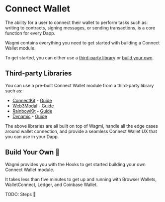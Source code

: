 # Connect Wallet

The ability for a user to connect their wallet to perform tasks such as: writing to contracts, signing messages, or sending transactions, is a core function for every Dapp.

Wagmi contains everything you need to get started with building a Connect Wallet module.

To get started, you can either use a [third-party library](#third-party-libraries) or [build your own](#build-your-own).

## Third-party Libraries

You can use a pre-built Connect Wallet module from a third-party library such as:

- [ConnectKit](https://docs.family.co/connectkit) - [Guide](https://docs.family.co/connectkit/getting-started)
- [Web3Modal](https://web3modal.com/) - [Guide](https://docs.walletconnect.com/web3modal/react/about)
- [RainbowKit](https://www.rainbowkit.com/) - [Guide](https://www.rainbowkit.com/docs/installation)
- [Dynamic](https://www.dynamic.xyz/) - [Guide](https://docs.dynamic.xyz/quickstart)

The above libraries are all built on top of Wagmi, handle all the edge cases around wallet connection, and provide a seamless Connect Wallet UX that you can use in your Dapp.

## Build Your Own 🚧

Wagmi provides you with the Hooks to get started building your own Connect Wallet module. 

It takes less than five minutes to get up and running with Browser Wallets, WalletConnect, Ledger, and Coinbase Wallet.

<div ref="el" />

<script setup>
import { createElement } from 'react'
import { createRoot } from 'react-dom/client'
import { ref, onMounted } from 'vue'
import ConnectWallet from '../../components/examples/ConnectWallet'

const el = ref()
onMounted(() => {
  const root = createRoot(el.value)
  root.render(createElement(ConnectWallet, {}, null))
})
</script>

TODO: Steps 🚧